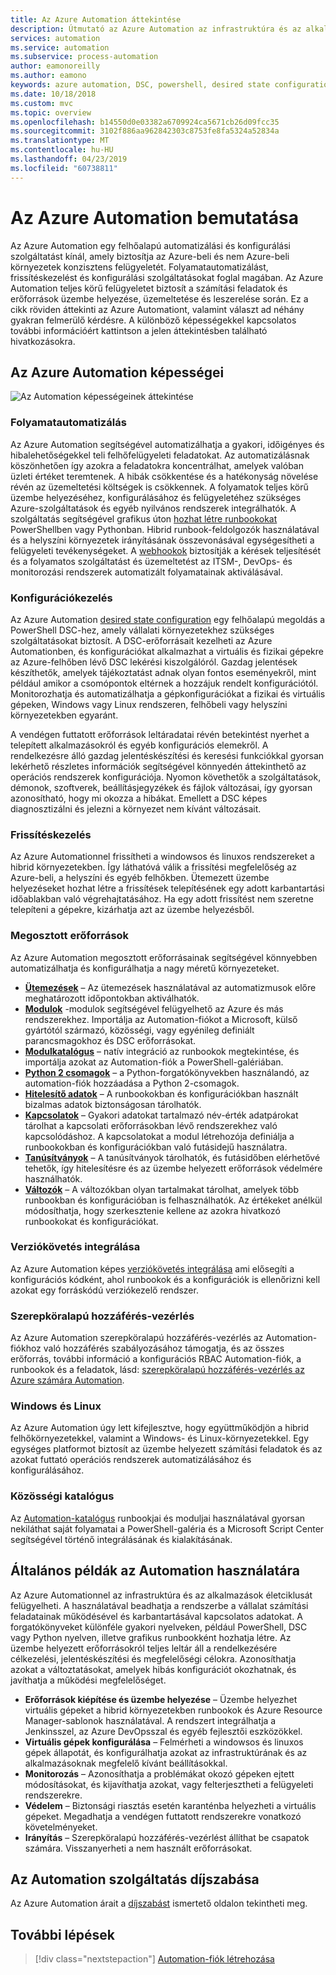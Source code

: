 ```yaml
---
title: Az Azure Automation áttekintése
description: Útmutató az Azure Automation az infrastruktúra és az alkalmazások életciklusának automatizálásához történő használatához.
services: automation
ms.service: automation
ms.subservice: process-automation
author: eamonoreilly
ms.author: eamono
keywords: azure automation, DSC, powershell, desired state configuration, frissítéskezelés, változáskövetés, leltár, runbookok, python, grafikus
ms.date: 10/18/2018
ms.custom: mvc
ms.topic: overview
ms.openlocfilehash: b14550d0e03382a6709924ca5671cb26d09fcc35
ms.sourcegitcommit: 3102f886aa962842303c8753fe8fa5324a52834a
ms.translationtype: MT
ms.contentlocale: hu-HU
ms.lasthandoff: 04/23/2019
ms.locfileid: "60738811"
---
```

# <a name="an-introduction-to-azure-automation"></a>Az Azure Automation bemutatása

Az Azure Automation egy felhőalapú automatizálási és konfigurálási szolgáltatást kínál, amely biztosítja az Azure-beli és nem Azure-beli környezetek konzisztens felügyeletét. Folyamatautomatizálást, frissítéskezelést és konfigurálási szolgáltatásokat foglal magában. Az Azure Automation teljes körű felügyeletet biztosít a számítási feladatok és erőforrások üzembe helyezése, üzemeltetése és leszerelése során.
Ez a cikk röviden áttekinti az Azure Automationt, valamint választ ad néhány gyakran felmerülő kérdésre. A különböző képességekkel kapcsolatos további információért kattintson a jelen áttekintésben található hivatkozásokra.

## <a name="azure-automation-capabilities"></a>Az Azure Automation képességei

![Az Automation képességeinek áttekintése](media/automation-overview/automation-overview.png)

### <a name="process-automation"></a>Folyamatautomatizálás

Az Azure Automation segítségével automatizálhatja a gyakori, időigényes és hibalehetőségekkel teli felhőfelügyeleti feladatokat. Az automatizálásnak köszönhetően így azokra a feladatokra koncentrálhat, amelyek valóban üzleti értéket teremtenek. A hibák csökkentése és a hatékonyság növelése révén az üzemeltetési költségek is csökkennek. A folyamatok teljes körű üzembe helyezéséhez, konfigurálásához és felügyeletéhez szükséges Azure-szolgáltatások és egyéb nyilvános rendszerek integrálhatók. A szolgáltatás segítségével grafikus úton [hozhat létre runbookokat](automation-runbook-types.md) PowerShellben vagy Pythonban. Hibrid runbook-feldolgozók használatával és a helyszíni környezetek irányításának összevonásával egységesítheti a felügyeleti tevékenységeket. A [webhookok](automation-webhooks.md) biztosítják a kérések teljesítését és a folyamatos szolgáltatást és üzemeltetést az ITSM-, DevOps- és monitorozási rendszerek automatizált folyamatainak aktiválásával.

### <a name="configuration-management"></a>Konfigurációkezelés

Az Azure Automation [desired state configuration](automation-dsc-overview.md) egy felhőalapú megoldás a PowerShell DSC-hez, amely vállalati környezetekhez szükséges szolgáltatásokat biztosít. A DSC-erőforrásait kezelheti az Azure Automationben, és konfigurációkat alkalmazhat a virtuális és fizikai gépekre az Azure-felhőben lévő DSC lekérési kiszolgálóról. Gazdag jelentések készíthetők, amelyek tájékoztatást adnak olyan fontos eseményekről, mint például amikor a csomópontok eltérnek a hozzájuk rendelt konfigurációtól. Monitorozhatja és automatizálhatja a gépkonfigurációkat a fizikai és virtuális gépeken, Windows vagy Linux rendszeren, felhőbeli vagy helyszíni környezetekben egyaránt.

A vendégen futtatott erőforrások leltáradatai révén betekintést nyerhet a telepített alkalmazásokról és egyéb konfigurációs elemekről. A rendelkezésre álló gazdag jelentéskészítési és keresési funkciókkal gyorsan lekérhető részletes információk segítségével könnyedén áttekinthető az operációs rendszerek konfigurációja. Nyomon követhetők a szolgáltatások, démonok, szoftverek, beállításjegyzékek és fájlok változásai, így gyorsan azonosítható, hogy mi okozza a hibákat. Emellett a DSC képes diagnosztizálni és jelezni a környezet nem kívánt változásait.

### <a name="update-management"></a>Frissítéskezelés

Az Azure Automationnel frissítheti a windowsos és linuxos rendszereket a hibrid környezetekben. Így láthatóvá válik a frissítési megfelelőség az Azure-beli, a helyszíni és egyéb felhőkben. Ütemezett üzembe helyezéseket hozhat létre a frissítések telepítésének egy adott karbantartási időablakban való végrehajtatásához. Ha egy adott frissítést nem szeretne telepíteni a gépekre, kizárhatja azt az üzembe helyezésből.

### <a name="shared-resources"></a>Megosztott erőforrások

Az Azure Automation megosztott erőforrásainak segítségével könnyebben automatizálhatja és konfigurálhatja a nagy méretű környezeteket.

* **[Ütemezések](automation-schedules.md)** – Az ütemezések használatával az automatizmusok előre meghatározott időpontokban aktiválhatók.
* **[Modulok](automation-integration-modules.md)**  -modulok segítségével felügyelhető az Azure és más rendszerekhez. Importálja az Automation-fiókot a Microsoft, külső gyártótól származó, közösségi, vagy egyénileg definiált parancsmagokhoz és DSC erőforrásokat.
* **[Modulkatalógus](automation-runbook-gallery.md)**  – natív integráció az runbookok megtekintése, és importálja azokat az Automation-fiók a PowerShell-galériában.
* **[Python 2 csomagok](python-packages.md)**  – a Python-forgatókönyvekben használandó, az automation-fiók hozzáadása a Python 2-csomagok.
* **[Hitelesítő adatok](automation-credentials.md)** – A runbookokban és konfigurációkban használt bizalmas adatok biztonságosan tárolhatók.
* **[Kapcsolatok](automation-connections.md)** – Gyakori adatokat tartalmazó név-érték adatpárokat tárolhat a kapcsolati erőforrásokban lévő rendszerekhez való kapcsolódáshoz. A kapcsolatokat a modul létrehozója definiálja a runbookokban és konfigurációkban való futásidejű használatra.
* **[Tanúsítványok](automation-certificates.md)** – A tanúsítványok tárolhatók, és futásidőben elérhetővé tehetők, így hitelesítésre és az üzembe helyezett erőforrások védelmére használhatók.
* **[Változók](automation-variables.md)** – A változókban olyan tartalmakat tárolhat, amelyek több runbookban és konfigurációban is felhasználhatók. Az értékeket anélkül módosíthatja, hogy szerkesztenie kellene az azokra hivatkozó runbookokat és konfigurációkat.

### <a name="source-control-integration"></a>Verziókövetés integrálása

Az Azure Automation képes [verziókövetés integrálása](source-control-integration.md) ami elősegíti a konfigurációs kódként, ahol runbookok és a konfigurációk is ellenőrizni kell azokat egy forráskódú verziókezelő rendszer.

### <a name="role-based-access-control"></a>Szerepköralapú hozzáférés-vezérlés

Az Azure Automation szerepköralapú hozzáférés-vezérlés az Automation-fiókhoz való hozzáférés szabályozásához támogatja, és az összes erőforrás, további információ a konfigurációs RBAC Automation-fiók, a runbookok és a feladatok, lásd: [szerepköralapú hozzáférés-vezérlés az Azure számára Automation](automation-role-based-access-control.md).

### <a name="windows-and-linux"></a>Windows és Linux

Az Azure Automation úgy lett kifejlesztve, hogy együttműködjön a hibrid felhőkörnyezetekkel, valamint a Windows- és Linux-környezetekkel. Egy egységes platformot biztosít az üzembe helyezett számítási feladatok és az azokat futtató operációs rendszerek automatizálásához és konfigurálásához.

### <a name="community-gallery"></a>Közösségi katalógus

Az [Automation-katalógus](automation-runbook-gallery.md) runbookjai és moduljai használatával gyorsan nekiláthat saját folyamatai a PowerShell-galéria és a Microsoft Script Center segítségével történő integrálásának és kialakításának.

## <a name="common-scenarios-for-automation"></a>Általános példák az Automation használatára

Az Azure Automationnel az infrastruktúra és az alkalmazások életciklusát felügyelheti. A használatával beadhatja a rendszerbe a vállalat számítási feladatainak működésével és karbantartásával kapcsolatos adatokat. A forgatókönyveket különféle gyakori nyelveken, például PowerShell, DSC vagy Python nyelven, illetve grafikus runbookként hozhatja létre. Az üzembe helyezett erőforrásokról teljes leltár áll a rendelkezésére célkezelési, jelentéskészítési és megfelelőségi célokra. Azonosíthatja azokat a változtatásokat, amelyek hibás konfigurációt okozhatnak, és javíthatja a működési megfelelőséget.

* **Erőforrások kiépítése és üzembe helyezése** – Üzembe helyezhet virtuális gépeket a hibrid környezetekben runbookok és Azure Resource Manager-sablonok használatával. A rendszert integrálhatja a Jenkinsszel, az Azure DevOpsszal és egyéb fejlesztői eszközökkel.
* **Virtuális gépek konfigurálása** – Felmérheti a windowsos és linuxos gépek állapotát, és konfigurálhatja azokat az infrastruktúrának és az alkalmazásoknak megfelelő kívánt beállításokkal.
* **Monitorozás** – Azonosíthatja a problémákat okozó gépeken ejtett módosításokat, és kijavíthatja azokat, vagy felterjesztheti a felügyeleti rendszerekre.
* **Védelem** – Biztonsági riasztás esetén karanténba helyezheti a virtuális gépeket. Megadhatja a vendégen futtatott rendszerekre vonatkozó követelményeket.
* **Irányítás** – Szerepköralapú hozzáférés-vezérlést állíthat be csapatok számára. Visszanyerheti a nem használt erőforrásokat.

## <a name="pricing-for-automation"></a>Az Automation szolgáltatás díjszabása

Az Azure Automation árait a [díjszabást](https://azure.microsoft.com/pricing/details/automation/) ismertető oldalon tekintheti meg.

## <a name="next-steps"></a>További lépések

> [!div class="nextstepaction"]
> [Automation-fiók létrehozása](automation-quickstart-create-account.md)

